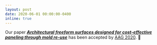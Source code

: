 ```yaml
---
layout: post
date: 2020-06-01 00:00:00-0400
inline: true
---
```

Our paper [***Architectural freeform surfaces designed for cost-effective paneling through mold re-use***](https://www.geometrie.tuwien.ac.at/geom/ig/publications/aagweingarten/aagweingarten.pdf) has been accepted by [AAG 2020](https://www.aag2020.com/). :star2:
